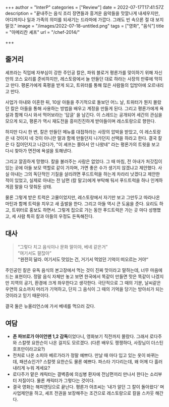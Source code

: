 +++
author = "InterP"
categories = ["Review"]
date = 2022-07-17T17:41:57Z
description = "끝내주는 음식 조리 장면들과 흥겨운 음악들을 맛깔나게 내세우지만, 어디까지나 일과 가족의 의미를 되새기는 드라마에 가깝다. 그래도 빈 속으론 절 대 보지 말것."
image = "/images/2022-07-18-untitled.png"
tags = ["영화", "음식"]
title = "아메리칸 셰프"
url = "/chef-2014/"

+++
## 줄거리

셰프라는 직업에 자부심이 강한 주인공 칼은, 파워 블로거 평론가를 맞이하기 위해 자신만의 코스 요리를 준비하지만, 레스토랑에서 늘 만들던 대로 하라는 사장의 만류에 막히고 만다. 평론가에게 혹평을 받게 되고, 트위터를 통해 많은 사람들의 입방아에 오르내리고 만다. 

사업가 아내와 이혼한 뒤, 10살 아들을 주기적으로 돌보던 어느 날, 트위터가 뭔지 몰랐던 칼은 아들을 통해 사용하는 방법을 배우고 계정을 만들게 된다. 그리고 평론가에게 욕설과 함께 다시 와서 먹어보라는 '답글' 을 남긴다. 이 스레드는 공개되어 세간의 관심을 모으게 되고, 평론가 역시 재도전을 흥미진진하게 받아들이며 레스토랑으로 향한다.

하지만 다시 한 번, 칼은 만들던 메뉴를 대접하라는 사장의 압박을 받았고, 이 레스토랑은 내 것이지 네 것이 아니란 말과 함께 만들던지 나가던지 선택을 하라고 한다. 결국 칼은 다 집어던지고 나갔다가, "이 셰프는 쫄아서 안 나왔네" 라는 평론가의 트윗을 보고 다시 찾아가 면전에 욕설을 토해낸다. 

그리고 깔끔하게 망했다. 칼을 불러주는 사람은 없었다. 그 때 마침, 전 아내가 처갓집이 있는 곳에 아들 보모 역할로 같이 가자며, 가면 좋은 수가 생기지 않겠냐고 제안했다. 사실 아내는 그의 독단적인 기질을 살리려면 푸드트럭을 하는게 차라리 낫겠다고 제안한 적이 있었고, 실제로 아내는 전 남편 (칼 말고)에게 부탁해 둬서 푸드트럭을 하나 인계하게끔 말을 다 맞춰둔 상태. 

물론 그렇게 받은 트럭은 고물이었지만, 레스토랑에서 자기만 보고 그만두고 따라나온 마틴과 함께 트럭을 치우고 새 출발을 한다. 그리고 아들 역시 큰 도움을 준다. 요리도 하고, 트위터로 홍보도 하면서. 그렇게 집으로 가는 동안 푸드트럭은 가는 곳 마다 성행했고, 세 사람 특히 칼과 아들의 우정도 돈독해진다.

## 대사

> “그렇다 치고 음식이나 문화 말이야, 베녜 같은거”  
> ”여기서도 팔잖아”   
> **”완전히 달라. 여기서도 맛있는 건, 거기서 먹었던 기억이 떠오르는 거야”**

주인공인 칼은 유독 음식의 본고장에서 먹는 것이 진짜 맛이라고 말하는데, 너무 마음에 드는 표현이다. 정말 음식 자체만 놓고 보면 한국에서 똑같이 만들면 맛은 똑같이 나겠지만 지역의 공기, 환경에 크게 좌우한다고 생각한다. 극단적으로 그 때의 기분, 날씨같은 우연의 요소까지 머리가 기억하고, 단지 그 음식이 그 때의 기억을 당기는 방아쇠가 되는 것이라고 믿기 때문이다.

결국 둘은 뉴올리언스에 가서 베녜를 먹으러 갔다.

## 여담

* **존 파브로가 아이언맨 1,2 감독**이었다니, 영화보기 직전까지 몰랐다. 그래서 로다주와 스칼렛 요한슨이 나온 걸지도 모르겠다. (다른 배우도 쟁쟁하다, 사장님이 더스틴 호프만이라고요?)
* 전처로 나온 소피아 베르가라가 정말 예쁘다. 만날 때 마다 입고 있는 옷이 바뀌는데, 패션쇼인가? 스칼렛 요한슨도 물론 예쁘다. 파스타 기다리는데, 왜 어께 다 흘러내리게 누워 계세요?
* 로다주가 맡은 캐릭터는 결벽증에 의심병 환자에 전남편끼리 만나서 한다는 소리부터 저질이다. 물론 캐릭터가 그렇다는 것이다.
* 결국 영화는 해피엔딩으로 끝난다. 평론가 아조씨는 ‘내가 알던 그 칼이 돌아왔다’ 며 사업제안을 하고, 셰프 전권을 보장해주는 조건으로 레스토랑으로 칼을 스카웃 해간다.